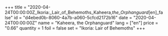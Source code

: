 +++
title = "2020-04-24T00:00:00Z_Ikoria:_Lair_of_Behemoths_Kaheera,_the_Orphanguard_[en]_false"
id = "d4ebed0b-8060-4a7b-a060-5cfcd2172b16"
date = "2020-04-24T00:00:00Z"
name = "Kaheera, the Orphanguard"
lang = ["en"]
price = "0.66"
quantity = 1
foil = false
set = "Ikoria: Lair of Behemoths"
+++
